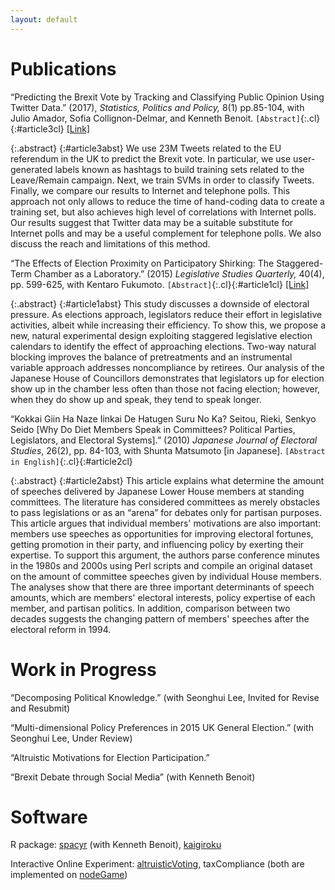 ```yaml
---
layout: default
---
```

# Publications

&ldquo;Predicting the Brexit Vote by Tracking and Classifying Public Opinion Using Twitter Data.&rdquo; (2017), _Statistics, Politics and Policy,_ 8(1) pp.85-104, with Julio Amador, Sofia Collignon-Delmar, and Kenneth Benoit.
`[Abstract]`{:.cl}{:#article3cl}
[[Link]](https://www.degruyter.com/view/j/spp.2017.8.issue-1/spp-2017-0006/spp-2017-0006.xml)

{:.abstract}
{:#article3abst}
We use 23M Tweets related to the EU referendum in the UK to predict the Brexit vote. In particular, we use user-generated labels known as hashtags to build training sets related to the Leave/Remain campaign. Next, we train SVMs in order to classify Tweets. Finally, we compare our results to Internet and telephone polls. This approach not only allows to reduce the time of hand-coding data to create a training set, but also achieves high level of correlations with Internet polls. Our results suggest that Twitter data may be a suitable substitute for Internet polls and may be a useful complement for telephone polls. We also discuss the reach and limitations of this method.



&ldquo;The Effects of Election Proximity on Participatory Shirking: The Staggered-Term Chamber as a Laboratory.&rdquo; (2015)
_Legislative Studies Quarterly,_ 40(4), pp. 599-625, with Kentaro Fukumoto. `[Abstract]`{:.cl}{:#article1cl}
[[Link]](http://onlinelibrary.wiley.com/doi/10.1111/lsq.12090/abstract)

{:.abstract}
{:#article1abst}
This study discusses a downside of electoral pressure. As elections approach, legislators reduce their effort in legislative activities, albeit while increasing their efficiency. To show this, we propose a new, natural experimental design exploiting staggered legislative election calendars to identify the effect of approaching elections. Two-way natural blocking improves the balance of pretreatments and an instrumental variable approach addresses noncompliance by retirees. Our analysis of the Japanese House of Councillors demonstrates that legislators up for election show up in the chamber less often than those not facing election; however, when they do show up and speak, they tend to speak longer.


&ldquo;Kokkai Giin Ha Naze Iinkai De Hatugen Suru No Ka? Seitou, Rieki, Senkyo Seido [Why Do Diet Members Speak in Committees? Political Parties, Legislators, and Electoral Systems].&rdquo; (2010) _Japanese Journal of Electoral Studies_, 26(2), pp. 84-103, with Shunta Matsumoto [in Japanese].
`[Abstract in English]`{:.cl}{:#article2cl}

{:.abstract}
{:#article2abst}
This article explains what determine the amount of speeches delivered by Japanese Lower House members at standing committees.  The literature has considered committees as merely obstacles to pass legislations or as an &ldquo;arena&rdquo; for debates only for partisan purposes.  This article argues that individual members' motivations are also important: members use speeches as opportunities for improving electoral fortunes, getting promotion in their party, and influencing policy by exerting their expertise.  To support this argument, the authors parse conference minutes in the 1980s and 2000s using Perl scripts and compile an original dataset on the amount of committee speeches given by individual House members.  The analyses show that there are three important determinants of speech amounts, which are members' electoral interests, policy expertise of each member, and partisan politics.  In addition, comparison between two decades suggests the changing pattern of members' speeches after the electoral reform in 1994.


# Work in Progress
&ldquo;Decomposing Political Knowledge.&rdquo; (with Seonghui Lee, Invited for Revise and Resubmit) <!--<span class='cl'  id="wp1cl">[Abstract]</span>-->
<!--<div class="abstract" id='wp1abst'>Although political knowledge has been conceptually defined with two constructs &mdash; accuracy and confidence in factual information &mdash; the conventional measurement of political knowledge employed in previous research has heavily relied on recall accuracy than the other. Lacking the attempt to measure confidence in knowledge results in our inability to rigorously identify different types of political informedness, such as misinformation. This article theoretically explores these two constructs of knowledge and argues that each construct has unique antecedents and behavior consequences. We suggest a survey instrument for confidence in knowledge and introduce a method to estimate latent traits of recall accuracy and confidence separately. Fully considering the two dimensions of political knowledge, we find that misinformed citizens are as much engaged in politics as the well-informed, but, their active involvement do not guarantee informed political choices. Our findings warrant the further theoretical and empirical exploration of the confidence in political knowledge. </div>-->

&ldquo;Multi-dimensional Policy Preferences in 2015 UK General Election.&rdquo; (with Seonghui Lee, Under Review)

&ldquo;Altruistic Motivations for Election Participation.&rdquo;

&ldquo;Brexit Debate through Social Media&rdquo; (with Kenneth Benoit)


# Software
R package: [spacyr](https://cran.r-project.org/web/packages/spacyr/index.html) (with Kenneth Benoit), [kaigiroku](https://github.com/amatsuo/kaigiroku)

Interactive Online Experiment: [altruisticVoting](https://github.com/amatsuo/altruisticVoting), taxCompliance (both are implemented on [nodeGame](https://nodegame.org/))

<script>
$('#article3cl').click(function(){
  $("#article3abst").toggle();
});
  $('#article1cl').click(function(){
    $("#article1abst").toggle();
  });
  $('#article2cl').click(function(){
    $("#article2abst").toggle();
  });
  $('#wp1cl').click(function(){
    $("#wp1abst").toggle();
  });

</script>
